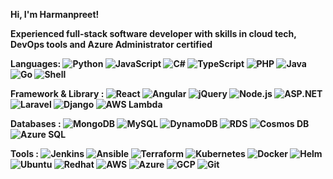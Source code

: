 **Hi, I'm Harmanpreet!**

**Experienced full-stack software developer with skills in cloud tech, DevOps tools and Azure Administrator certified**

**Languages: ![Python](https://img.shields.io/badge/-Python-green) ![JavaScript](https://img.shields.io/badge/-JavaScript-yellow) ![C#](https://img.shields.io/badge/-C%23-blue) ![TypeScript](https://img.shields.io/badge/-TypeScript-blue) ![PHP](https://img.shields.io/badge/-PHP-purple) ![Java](https://img.shields.io/badge/-Java-orange) ![Go](https://img.shields.io/badge/-Go-blue) ![Shell](https://img.shields.io/badge/-Shell-brown)**

**Framework & Library : ![React](https://img.shields.io/badge/-React-blue) ![Angular](https://img.shields.io/badge/-Angular-red) ![jQuery](https://img.shields.io/badge/-jQuery-blue) ![Node.js](https://img.shields.io/badge/-Node.js-green) ![ASP.NET](https://img.shields.io/badge/-ASP.NET-blue) ![Laravel](https://img.shields.io/badge/-Laravel-red) ![Django](https://img.shields.io/badge/-Django-green) ![AWS Lambda](https://img.shields.io/badge/-AWS%20Lambda-orange)**

**Databases : ![MongoDB](https://img.shields.io/badge/-MongoDB-green) ![MySQL](https://img.shields.io/badge/-MySQL-blue) ![DynamoDB](https://img.shields.io/badge/-DynamoDB-blue) ![RDS](https://img.shields.io/badge/-RDS-orange) ![Cosmos DB](https://img.shields.io/badge/-Cosmos%20DB-purple) ![Azure SQL](https://img.shields.io/badge/-Azure%20SQL-blue)**

**Tools : ![Jenkins](https://img.shields.io/badge/-Jenkins-red) ![Ansible](https://img.shields.io/badge/-Ansible-blue) ![Terraform](https://img.shields.io/badge/-Terraform-purple) ![Kubernetes](https://img.shields.io/badge/-Kubernetes-blue) ![Docker](https://img.shields.io/badge/-Docker-blue) ![Helm](https://img.shields.io/badge/-Helm-green) ![Ubuntu](https://img.shields.io/badge/-Ubuntu-orange) ![Redhat](https://img.shields.io/badge/-Redhat-red) ![AWS](https://img.shields.io/badge/-AWS-yellow) ![Azure](https://img.shields.io/badge/-Azure-blue) ![GCP](https://img.shields.io/badge/-GCP-blue) ![Git](https://img.shields.io/badge/-Git-brown)**
